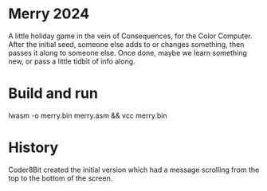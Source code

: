 # Merry 2024
A little holiday game in the vein of Consequences, for the Color Computer. After the initial seed, someone else adds to or changes something, then passes it along to someone else. Once done, maybe we learn something new, or pass a little tidbit of info along.

# Build and run
lwasm -o merry.bin merry.asm && vcc merry.bin

# History
Coder8Bit created the initial version which had a message scrolling from the top to the bottom of the screen.
